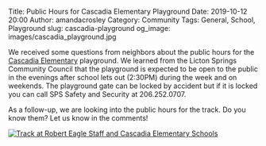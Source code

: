 Title: Public Hours for Cascadia Elementary Playground
Date: 2019-10-12 20:00
Author: amandacrosley
Category: Community
Tags: General, School, Playground
slug: cascadia-playground
og_image: images/cascadia_playground.jpg

We received some questions from neighbors about the public hours for the [Cascadia Elementary](https://www.cascadiaes.seattleschools.org/cms/One.aspx) playground. We learned from the Licton Springs Community Council that the playground is expected to be open to the public in the evenings after school lets out (2:30PM) during the week and on weekends. The playground gate can be locked by accident but if it is locked you can call SPS Safety and Security at 206.252.0707. 

As a follow-up, we are looking into the public hours for the track. Do you know them? Let us know in the comments! 

[![Track at Robert Eagle Staff and Cascadia Elementary Schools](/images/RESMS_track.jpg)](/images/RESMS_track.jpg)
